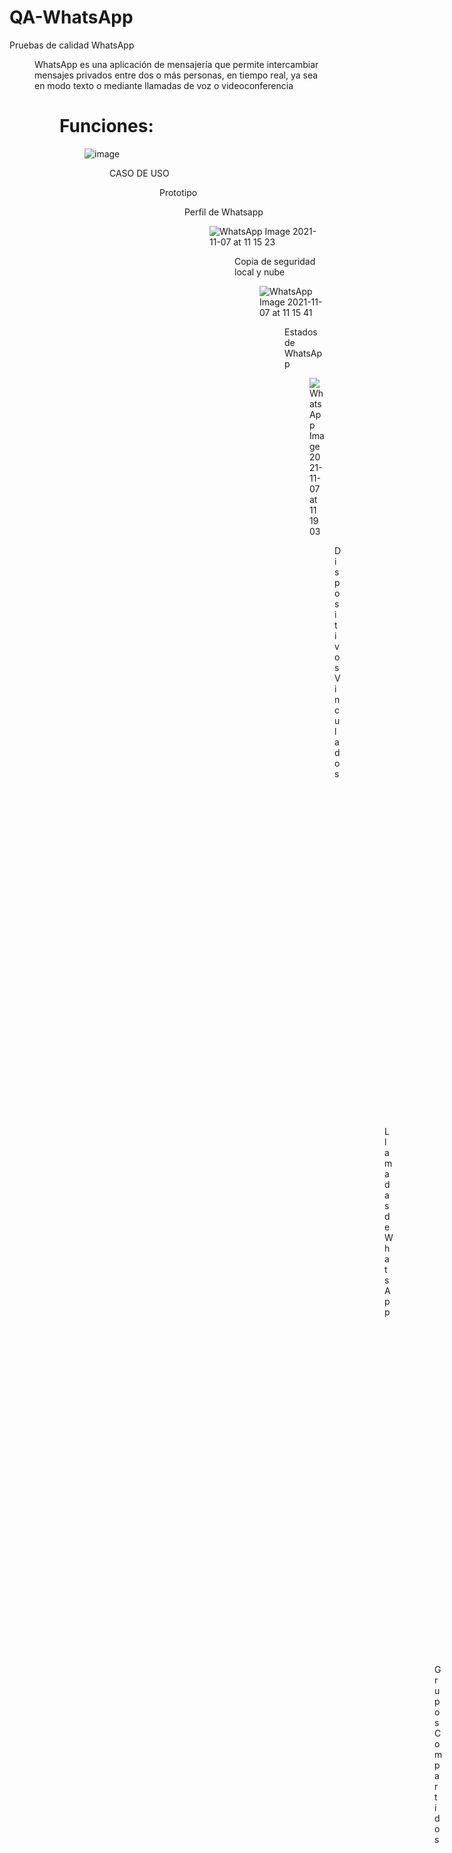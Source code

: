 # QA-WhatsApp
Pruebas de calidad WhatsApp 
<dir>

 WhatsApp es una aplicación de mensajería que permite intercambiar mensajes privados entre dos o más personas, en tiempo real, ya sea en modo texto o mediante llamadas de voz o videoconferencia
<dir>

 # Funciones:
<dir>
 
 ![image](https://user-images.githubusercontent.com/24916524/137570397-af91b649-0fc6-4b61-a887-a689d4bf6861.png)
<dir>

CASO DE USO
<dir>
  
<dir>
Prototipo
 
 <dir>
  
Perfil de Whatsapp
<dir>
 
 ![WhatsApp Image 2021-11-07 at 11 15 23](https://user-images.githubusercontent.com/32179085/140653030-181785eb-2e8b-4a8e-80ba-7865201aa626.jpeg)
 <dir>
 
Copia de seguridad local y nube
<dir>
 
 ![WhatsApp Image 2021-11-07 at 11 15 41](https://user-images.githubusercontent.com/32179085/140653047-4a7e407f-5503-4a46-b619-364b144e0310.jpeg)
<dir>
 
Estados de WhatsApp
<dir>

![WhatsApp Image 2021-11-07 at 11 19 03](https://user-images.githubusercontent.com/32179085/140653135-5d0055f7-6323-4fa2-aea3-44d778e7fd12.jpeg)
<dir>
 
Dispositivos Vinculados
<dir>

![WhatsApp Image 2021-11-07 at 11 16 09](https://user-images.githubusercontent.com/32179085/140653095-cf58ecb5-c54e-433e-95fa-7b5bb8e70240.jpeg)
<dir>
 
Llamadas de WhatsApp
<dir>

![WhatsApp Image 2021-11-07 at 11 17 28](https://user-images.githubusercontent.com/32179085/140653124-74441600-c662-49c5-ab0f-cf08efc146b5.jpeg)
<dir>
 
Grupos Compartidos
<dir>
 
![WhatsApp Image 2021-11-07 at 11 16 35](https://user-images.githubusercontent.com/32179085/140653203-8370a146-6414-49c3-a438-e2eb04e3a333.jpeg)
<dir>

Api de chat WhatsApp móvil o web
<dir>
 
![WhatsApp Image 2021-11-07 at 11 16 52](https://user-images.githubusercontent.com/32179085/140653107-1b747a37-0498-4de8-af48-fe8c51c5fa21.jpeg)
<dir>

Chats de WhatsApp
<dir>
 
![WhatsApp Image 2021-11-07 at 11 17 08](https://user-images.githubusercontent.com/32179085/140653117-31297041-8287-46f1-9e51-a2bce3bea200.jpeg)
<dir>


